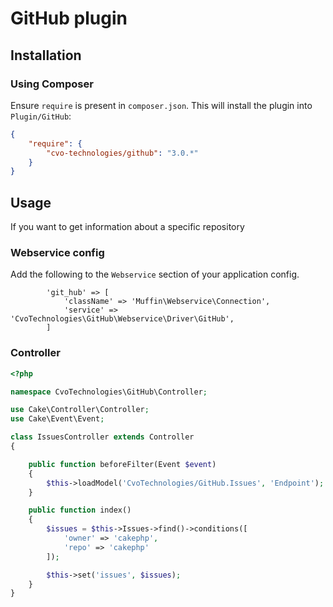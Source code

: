 # GitHub plugin

## Installation

### Using Composer

Ensure `require` is present in `composer.json`. This will install the plugin into `Plugin/GitHub`:

```json
{
    "require": {
        "cvo-technologies/github": "3.0.*"
    }
}
```

## Usage

If you want to get information about a specific repository

### Webservice config

Add the following to the ```Webservice``` section of your application config.

```
        'git_hub' => [
            'className' => 'Muffin\Webservice\Connection',
            'service' => 'CvoTechnologies\GitHub\Webservice\Driver\GitHub',
        ]
```

### Controller

```php
<?php

namespace CvoTechnologies\GitHub\Controller;

use Cake\Controller\Controller;
use Cake\Event\Event;

class IssuesController extends Controller
{

    public function beforeFilter(Event $event)
    {
        $this->loadModel('CvoTechnologies/GitHub.Issues', 'Endpoint');
    }

    public function index()
    {
        $issues = $this->Issues->find()->conditions([
            'owner' => 'cakephp',
            'repo' => 'cakephp'
        ]);

        $this->set('issues', $issues);
    }
}
```
